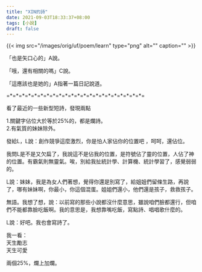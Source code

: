 ```yaml
---
title: "XIN的詩"
date: 2021-09-03T18:33:37+08:00
tags: [小說]
draft: false
---
```


{{< img src="/images/orig/uf/poem/learn" type="png" alt="" caption="" >}}

「也是矢口心的」A說。

「哦，還有相關的嗎」C說。

「這應該也是她的」A指著一篇日記說道。

=\*=\*=\*=\*=\*=\*=\*=\*=\*=\*=\*=\*=\*=\*=\*=\*=\*=\*=\*=\*=\*=\*=


看了最近的一些新型短詩，發現兩點

1.關鍵字佔位大於等於25%的，都是爛詩。  
2.有氣質的妹妹除外。

發給L，L說：創作競爭這麼激烈，你是怕人家佔你的位置吧
，呵呵，還佔位。

我問L是不是又欠扁了，我說這不是佔我的位置，是符號佔了靈的位置，人佔了神的位置。有霸氣則無靈氣。唉，別給我扯統計學、計算機、統計學習了，感覺弱弱的。

L說：妹妹，我是為女人們著想，覺得你還是別寫了，給姐姐們留條生路，再說了，哪有妹妹啊，你最小，你這個混蛋。姐姐們還小，他們還是孩子，救救孩子。

無語。我想了想，說：以前寫的那些小說都沒什麼意思，雖說咱們臉都還行，但咱們不能都靠臉吃飯啊。我的意思是，我想靠嘴吃飯，寫點詩、唱唱歌什麼的。

L說：好吧。我也會寫詩了。

我一看：  
天生勵志  
天生可愛  

兩個25%，爛上加爛。